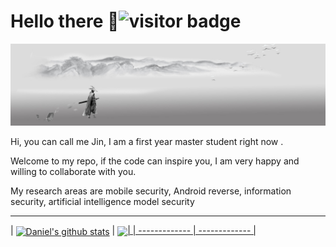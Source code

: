 # Hello there 👋<img src="https://visitor-badge.laobi.icu/badge?page_id=ayjin-dev.visitor-badge" alt="visitor badge"/>  

![](./img/background.jpg)

Hi, you can call me Jin, I am a first year master student right now .

Welcome to my repo, if the code can inspire you, I am very happy and willing to collaborate with you.

My research areas are mobile security, Android reverse, information security, artificial intelligence model security
  
<hr>
| <a href="https://github.com/mczhuge/github-readme-stats"><img align="center" src="https://github-readme-stats-sigma-five.vercel.app/api?username=ZhengyuZhao&show_icons=true&theme=vue&hide_border=true&hide=contribs,prs&count_private=true" alt="Daniel's github stats" /></a> | <a href="https://github.com/mczhuge/github-readme-stats"><img align="center" src="https://github-readme-stats-sigma-five.vercel.app/api/top-langs/?username=ZhengyuZhao&layout=compact&theme=vue&hide_border=true" />|
| ------------- | ------------- |

